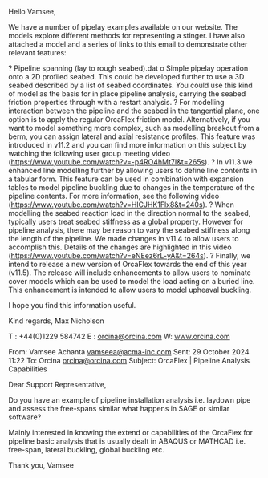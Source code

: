 Hello Vamsee,

We have a number of pipelay examples available on our website. The models explore different methods for representing a stinger. I have also attached a model and a series of links to this email to demonstrate other relevant features:

?	Pipeline spanning (lay to rough seabed).dat
o	Simple pipelay operation onto a 2D profiled seabed. This could be developed further to use a 3D seabed described by a list of seabed coordinates. You could use this kind of model as the basis for in place pipeline analysis, carrying the seabed friction properties through with a restart analysis.
?	For modelling interaction between the pipeline and the seabed in the tangential plane, one option is to apply the regular OrcaFlex friction model. Alternatively, if you want to model something more complex, such as modelling breakout from a berm, you can assign lateral and axial resistance profiles. This feature was introduced in v11.2 and you can find more information on this subject by watching the following user group meeting video (https://www.youtube.com/watch?v=-p4RO4hMt7I&t=265s).
?	In v11.3 we enhanced line modelling further by allowing users to define line contents in a tabular form. This feature can be used in combination with expansion tables to model pipeline buckling due to changes in the temperature of the pipeline contents. For more information, see the following video (https://www.youtube.com/watch?v=HlCJHK1Flx8&t=240s).
?	When modelling the seabed reaction load in the direction normal to the seabed, typically users treat seabed stiffness as a global property. However for pipeline analysis, there may be reason to vary the seabed stiffness along the length of the pipeline. We made changes in v11.4 to allow users to accomplish this. Details of the changes are highlighted in this video (https://www.youtube.com/watch?v=eNEez6rL-yA&t=264s).
?	Finally, we intend to release a new version of OrcaFlex towards the end of this year (v11.5). The release will include enhancements to allow users to nominate cover models which can be used to model the load acting on a buried line. This enhancement is intended to allow users to model upheaval buckling.

I hope you find this information useful.

Kind regards,
Max Nicholson

 
T :  +44(0)1229 584742
E :  orcina@orcina.com
W:  www.orcina.com
     



From: Vamsee Achanta <vamseea@acma-inc.com> 
Sent: 29 October 2024 11:22
To: Orcina <orcina@orcina.com>
Subject: OrcaFlex | Pipeline Analysis Capabilities

Dear Support Representative,

Do you have an example of pipeline installation analysis i.e. laydown pipe and assess the free-spans similar what happens in SAGE or similar software?

Mainly interested in knowing the extend or capabilities of the OrcaFlex for pipeline basic analysis that is usually dealt in ABAQUS or MATHCAD i.e. free-span, lateral buckling, global buckling etc.

Thank you,
Vamsee
